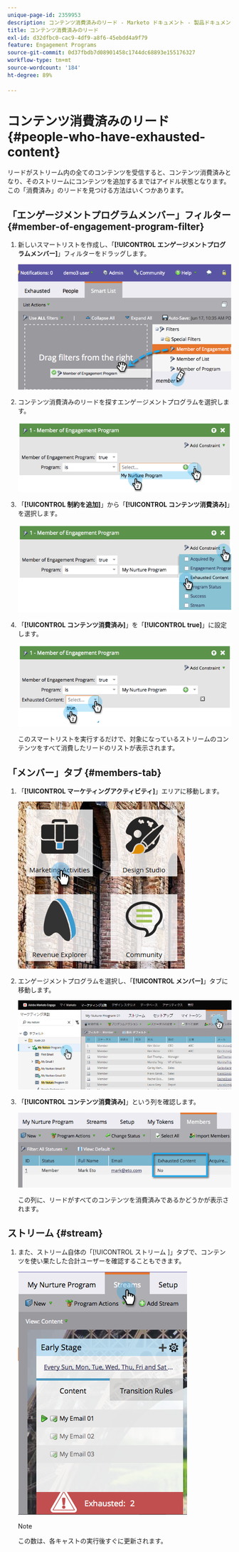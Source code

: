 ```yaml
---
unique-page-id: 2359953
description: コンテンツ消費済みのリード - Marketo ドキュメント - 製品ドキュメント
title: コンテンツ消費済みのリード
exl-id: d32dfbc0-cac9-4df9-a8f6-45ebdd4a9f79
feature: Engagement Programs
source-git-commit: 0d37fbdb7d08901458c1744dc68893e155176327
workflow-type: tm+mt
source-wordcount: '184'
ht-degree: 89%

---
```


# コンテンツ消費済みのリード {#people-who-have-exhausted-content}

リードがストリーム内の全てのコンテンツを受信すると、コンテンツ消費済みとなり、そのストリームにコンテンツを追加するまではアイドル状態となります。この「消費済み」のリードを見つける方法はいくつかあります。

## 「エンゲージメントプログラムメンバー」フィルター {#member-of-engagement-program-filter}

1. 新しいスマートリストを作成し、「**[!UICONTROL エンゲージメントプログラムメンバー]**」フィルターをドラッグします。

   ![](assets/image2014-9-15-18-20-0.png)

1. コンテンツ消費済みのリードを探すエンゲージメントプログラムを選択します。

   ![](assets/image2014-9-15-18-3a20-3a11.png)

1. 「**[!UICONTROL 制約を追加]**」から「**[!UICONTROL コンテンツ消費済み]**」を選択します。

   ![](assets/image2014-9-15-18-3a20-3a17.png)

1. 「**[!UICONTROL コンテンツ消費済み]**」を「**[!UICONTROL true]**」に設定します。

   ![](assets/image2014-9-15-18-3a20-3a21.png)

   このスマートリストを実行するだけで、対象になっているストリームのコンテンツをすべて消費したリードのリストが表示されます。

## 「メンバー」タブ {#members-tab}

1. 「**[!UICONTROL マーケティングアクティビティ]**」エリアに移動します。

   ![](assets/ma.png)

1. エンゲージメントプログラムを選択し、「**[!UICONTROL メンバー]**」タブに移動します。

   ![](assets/memberstab.jpg)

1. 「**[!UICONTROL コンテンツ消費済み]**」という列を確認します。

   ![](assets/image2014-9-15-18-3a21-3a7.png)

   この列に、リードがすべてのコンテンツを消費済みであるかどうかが表示されます。

## ストリーム {#stream}

1. また、ストリーム自体の「[!UICONTROL  ストリーム ]」タブで、コンテンツを使い果たした合計ユーザーを確認することもできます。

   ![](assets/image2014-9-15-18-3a21-3a38.png)

   >[!NOTE]
   >
   >この数は、各キャストの実行後すぐに更新されます。
